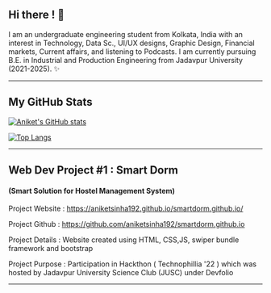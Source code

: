 ## Hi there ! 👋 
I am an undergraduate engineering student from Kolkata, India with an interest in Technology, Data Sc., UI/UX designs, Graphic Design, Financial markets, Current affairs, and listening to Podcasts. I am currently pursuing B.E. in Industrial and Production Engineering from Jadavpur University (2021-2025). ✨
_________________________________________________________________________________________________________________________________________
## My GitHub Stats

[![Aniket's GitHub stats](https://github-readme-stats.vercel.app/api?username=aniketsinha192)](https://github.com/aniketsinha192/github-readme-stats)

[![Top Langs](https://github-readme-stats.vercel.app/api/top-langs/?username=aniketsinha192&langs_count=4)](https://github.com/anuraghazra/github-readme-stats)

_________________________________________________________________________________________________________________________________________
## Web Dev Project #1 : Smart Dorm 
#### (Smart Solution for Hostel Management System)

Project Website : https://aniketsinha192.github.io/smartdorm.github.io/

Project Github  :  https://github.com/aniketsinha192/smartdorm.github.io

Project Details :  Website created using HTML, CSS,JS, swiper bundle framework and bootstrap

Project Purpose :  Participation in Hackthon ( Technophillia '22 ) which was hosted by Jadavpur University Science Club (JUSC) under Devfolio


_________________________________________________________________________________________________________________________________________
